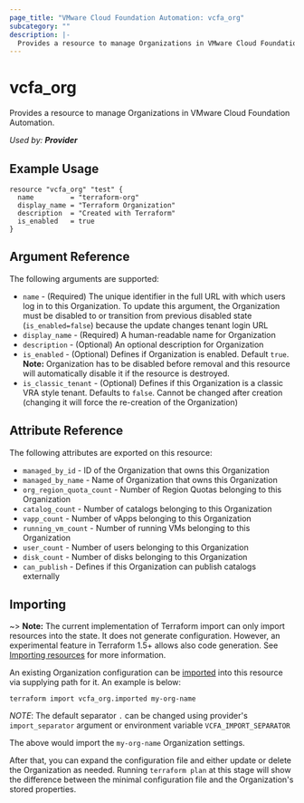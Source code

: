 ```yaml
---
page_title: "VMware Cloud Foundation Automation: vcfa_org"
subcategory: ""
description: |-
  Provides a resource to manage Organizations in VMware Cloud Foundation Automation.
---
```


# vcfa_org

Provides a resource to manage Organizations in VMware Cloud Foundation Automation.

_Used by: **Provider**_

## Example Usage

```hcl
resource "vcfa_org" "test" {
  name         = "terraform-org"
  display_name = "Terraform Organization"
  description  = "Created with Terraform"
  is_enabled   = true
}
```

## Argument Reference

The following arguments are supported:

- `name` - (Required) The unique identifier in the full URL with which users log in to this Organization.
  To update this argument, the Organization must be disabled to or transition from previous disabled state
  (`is_enabled=false`) because the update changes tenant login URL
- `display_name` - (Required) A human-readable name for Organization
- `description` - (Optional) An optional description for Organization
- `is_enabled` - (Optional) Defines if Organization is enabled. Default `true`. **Note:**
  Organization has to be disabled before removal and this resource will automatically disable it if
  the resource is destroyed.
- `is_classic_tenant` - (Optional) Defines if this Organization is a classic VRA style tenant. Defaults to `false`. Cannot be
  changed after creation (changing it will force the re-creation of the Organization)

## Attribute Reference

The following attributes are exported on this resource:

- `managed_by_id` - ID of the Organization that owns this Organization
- `managed_by_name` - Name of Organization that owns this Organization
- `org_region_quota_count` - Number of Region Quotas belonging to this Organization
- `catalog_count` - Number of catalogs belonging to this Organization
- `vapp_count` - Number of vApps belonging to this Organization
- `running_vm_count` - Number of running VMs belonging to this Organization
- `user_count` - Number of users belonging to this Organization
- `disk_count` - Number of disks belonging to this Organization
- `can_publish` - Defines if this Organization can publish catalogs externally

## Importing

~> **Note:** The current implementation of Terraform import can only import resources into the
state. It does not generate configuration. However, an experimental feature in Terraform 1.5+ allows
also code generation. See [Importing resources][importing-resources] for more information.

An existing Organization configuration can be [imported][docs-import] into this resource via supplying path
for it. An example is below:

```
terraform import vcfa_org.imported my-org-name
```

_NOTE_: The default separator `.` can be changed using provider's `import_separator` argument or environment variable `VCFA_IMPORT_SEPARATOR`

The above would import the `my-org-name` Organization settings.

After that, you can expand the configuration file and either update or delete the Organization as needed. Running `terraform plan`
at this stage will show the difference between the minimal configuration file and the Organization's stored properties.

[docs-import]: https://www.terraform.io/docs/import
[importing-resources]: /providers/vmware/vcfa/latest/docs/guides/importing_resources
